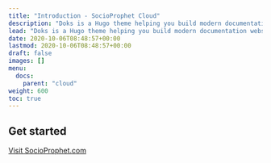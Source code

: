 ```yaml
---
title: "Introduction - SocioProphet Cloud"
description: "Doks is a Hugo theme helping you build modern documentation websites that are secure, fast, and SEO-ready — by default."
lead: "Doks is a Hugo theme helping you build modern documentation websites that are secure, fast, and SEO-ready — by default."
date: 2020-10-06T08:48:57+00:00
lastmod: 2020-10-06T08:48:57+00:00
draft: false
images: []
menu:
  docs:
    parent: "cloud"
weight: 600
toc: true
---
```


## Get started

<a href="https://www.socioprophet.com">Visit SocioProphet.com</a>
